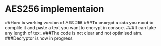 # AES256 implementaion
##Here is working version of AES 256
###To encrypt a data you need to complile it and paste a text you want to encrypt in console.
###It can take any length of text.
###The code is not clear and not optimised atm.
###Decryptor is now in progress
